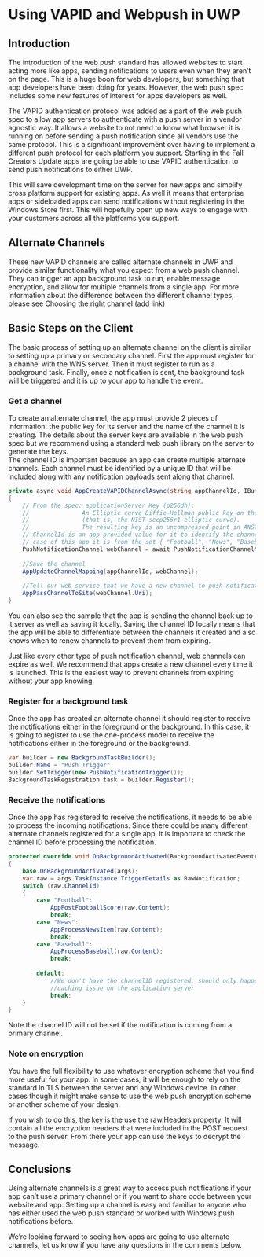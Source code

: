 # Using VAPID and Webpush in UWP 
## Introduction 

The introduction of the web push standard has allowed websites to start acting more like apps, sending notifications to users even when they aren’t on the page. This is a huge boon for web developers, but something that app developers have been doing for years. However, the web push spec includes some new features of interest for apps developers as well.  

The VAPID authentication protocol was added as a part of the web push spec to allow app servers to authenticate with a push server in a vendor agnostic way. It allows a website to not need to know what browser it is running on before sending a push notification since all vendors use the same protocol. This is a significant improvement over having to implement a different push protocol for each platform you support. Starting in the Fall Creators Update apps are going be able to use VAPID authentication to send push notifications to either UWP.  

This will save development time on the server for new apps and simplify cross platform support for existing apps. As well it means that enterprise apps or sideloaded apps can send notifications without registering in the Windows Store first. This will hopefully open up new ways to engage with your customers across all the platforms you support.  

## Alternate Channels 
These new VAPID channels are called alternate channels in UWP and provide similar functionality what you expect from a web push channel.  They can trigger an app background task to run, enable message encryption, and allow for multiple channels from a single app. For more information about the difference between the different channel types, please see Choosing the right channel (add link) 

## Basic Steps on the Client 

The basic process of setting up an alternate channel on the client is similar to setting up a primary or secondary channel. First the app must register for a channel with the WNS server. Then it must register to run as a background task. Finally, once a notification is sent, the background task will be triggered and it is up to your app to handle the event.  

### Get a channel 
To create an alternate channel, the app must provide 2 pieces of information: the public key for its server and the name of the channel it is creating. The details about the server keys are available in the web push spec but we recommend using a standard web push library on the server to generate the keys.  
The channel ID is important because an app can create multiple alternate channels. Each channel must be identified by a unique ID that will be included along with any notification payloads sent along that channel.  
```csharp
private async void AppCreateVAPIDChannelAsync(string appChannelId, IBuffer applicationServerKey) 
{ 
    // From the spec: applicationServer Key (p256dh):  
    //               An Elliptic curve Diffie–Hellman public key on the P-256 curve 
    //               (that is, the NIST secp256r1 elliptic curve).   
    //               The resulting key is an uncompressed point in ANSI X9.62 format             
    // ChannelId is an app provided value for it to identify the channel later.  
    // case of this app it is from the set { "Football", "News", "Baseball" } 
    PushNotificationChannel webChannel = await PushNotificationChannelManager.Current.CreateRawPushNotificationChannelWithAlternateKeyForApplicationAsync(applicationServerKey, appChannelId); 
 
    //Save the channel  
    AppUpdateChannelMapping(appChannelId, webChannel); 
             
    //Tell our web service that we have a new channel to push notifications to 
    AppPassChannelToSite(webChannel.Uri); 
} 
```
You can also see the sample that the app is sending the channel back up to it server as well as saving it locally. Saving the channel ID locally means that the app will be able to differentiate between the channels it created and also knows when to renew channels to prevent them from expiring.

Just like every other type of push notification channel, web channels can expire as well. We recommend that apps create a new channel every time it is launched. This is the easiest way to prevent channels from expiring without your app knowing.   

### Register for a background task 

Once the app has created an alternate channel it should register to receive the notifications either in the foreground or the background. In this case, it is going to register to use the one-process model to receive the notifications either in the foreground or the background.  

```csharp
var builder = new BackgroundTaskBuilder(); 
builder.Name = "Push Trigger"; 
builder.SetTrigger(new PushNotificationTrigger()); 
BackgroundTaskRegistration task = builder.Register(); 
```
### Receive the notifications 

Once the app has registered to receive the notifications, it needs to be able to process the incoming notifications. Since there could be many different alternate channels registered for a single app, it is important to check the channel ID before processing the notification.  

```csharp
protected override void OnBackgroundActivated(BackgroundActivatedEventArgs args) 
{ 
    base.OnBackgroundActivated(args); 
    var raw = args.TaskInstance.TriggerDetails as RawNotification; 
    switch (raw.ChannelId) 
    { 
        case "Football": 
            AppPostFootballScore(raw.Content); 
            break; 
        case "News": 
            AppProcessNewsItem(raw.Content); 
            break; 
        case "Baseball": 
            AppProcessBaseball(raw.Content); 
            break; 
 
        default: 
            //We don't have the channelID registered, should only happen in the case of a 
            //caching issue on the application server 
            break; 
    }                           
} 
```

Note the channel ID will not be set if the notification is coming from a primary channel.  

### Note on encryption 

You have the full flexibility to use whatever encryption scheme that you find more useful for your app. In some cases, it will be enough to rely on the standard in TLS between the server and any Windows device. In other cases though it might make sense to use the web push encryption scheme or another scheme of your design.  

If you wish to do this, the key is the use the raw.Headers property. It will contain all the encryption headers that were included in the POST request to the push server. From there your app can use the keys to decrypt the message.  

## Conclusions 

Using alternate channels is a great way to access push notifications if your app can’t use a primary channel or if you want to share code between your website and app. Setting up a channel is easy and familiar to anyone who has either used the web push standard or worked with Windows push notifications before.  

We’re looking forward to seeing how apps are going to use alternate channels, let us know if you have any questions in the comments below.  
